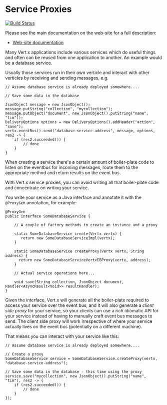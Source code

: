 # Service Proxies

[![Build Status](https://travis-ci.org/vert-x3/vertx-service-proxy.svg?branch=master)](https://travis-ci.org/vert-x3/vertx-service-proxy)

Please see the main documentation on the web-site for a full description:

* [Web-site documentation](https://vertx.io/docs/vertx-service-proxy/java/)

Many Vert.x applications include various services which do useful things and often can be reused from one application
to another. An example would be a database service.

Usually those services run in their own verticle and interact with other verticles by receiving and sending messages, e.g.

    // Assume database service is already deployed somewhere....

    // Save some data in the database

    JsonObject message = new JsonObject();
    message.putString("collection", "mycollection");
    message.putObject("document", new JsonObject().putString("name", "tim"));
    DeliveryOptions options = new DeliveryOptions().addHeader("action", "save");
    vertx.eventBus().send("database-service-address", message, options, res2 -> {
        if (res2.succeeded()) {
            // done
        }
    }


When creating a service there's a certain amount of boiler-plate code to listen on the eventbus for incoming messages,
route them to the appropriate method and return results on the event bus.

With Vert.x service proxies, you can avoid writing all that boiler-plate code and concentrate on writing your service.

You write your service as a Java interface and annotate it with the `@ProxyGen` annotation, for example:

    @ProxyGen
    public interface SomeDatabaseService {

        // A couple of factory methods to create an instance and a proxy

        static SomeDatabaseService create(Vertx vertx) {
           return new SomeDatabaseServiceImpl(vertx);
        }

        static SomeDatabaseService createProxy(Vertx vertx, String address) {
          return new SomeDatabaseServiceVertxEBProxy(vertx, address);
        }

        // Actual service operations here...

        void save(String collection, JsonObject document, Handler<AsyncResult<Void>> resultHandler);
    }

Given the interface, Vert.x will generate all the boiler-plate required to access your service over the event bus, and it
will also generate a *client side proxy* for your service, so your clients can use a rich idiomatic API for your
service instead of having to manually craft event bus messages to send. The client side proxy will work irrespective
of where your service actually lives on the event bus (potentially on a different machine).

That means you can interact with your service like this:

    // Assume database service is already deployed somewhere....

    // Create a proxy
    SomeDatabaseService service = SomeDatabaseService.createProxy(vertx, "database-service-address");

    // Save some data in the database - this time using the proxy
    service.save("mycollection", new JsonObject().putString("name", "tim"), res2 -> {
        if (res2.succeeded()) {
            // done
        }
    });
